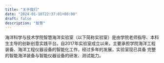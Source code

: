 ```yaml
---
title: "关于我们"
date: "2024-01-18T22:37:01+08:00"
draft: false
description: "智慧"
---
```


海洋科学与技术学院智慧海洋实验室（以下简称实验室）是由学院老师指导、本科生主导的创新创意实践平台。自2017年实验室成立以来，主要承担学院海洋工程装备、海洋工程仪器设备的智能化工作，经过多年的发展，实验室现已具备 完整的智能海洋装备与智能仪器设备的研发、测试能力。